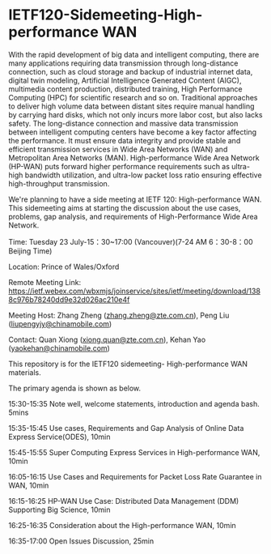 
# IETF120-Sidemeeting-High-performance WAN

With the rapid development of big data and intelligent computing, there are many applications requiring data transmission through long-distance connection, such as cloud storage and backup of industrial internet data, digital twin modeling, Artificial Intelligence Generated Content (AIGC), multimedia content production, distributed training, High Performance Computing (HPC) for scientific research and so on. Traditional approaches to deliver high volume data between distant sites require manual handling by carrying hard disks, which not only incurs more labor cost, but also lacks safety. The long-distance connection and massive data transmission between intelligent computing centers have become a key factor affecting the performance. It must ensure data integrity and provide stable and efficient transmission services in Wide Area Networks (WAN) and Metropolitan Area Networks (MAN). High-performance Wide Area Network (HP-WAN) puts forward higher performance requirements such as ultra-high bandwidth utilization, and ultra-low packet loss ratio ensuring effective high-throughput transmission.

We're planning to have a side meeting at IETF 120: High-performance WAN. This sidemeeting aims at starting the discussion about the use cases, problems, gap analysis, and requirements of High-Performance Wide Area Network.

Time: Tuesday 23 July-15：30~17:00 (Vancouver)(7-24 AM 6：30-8：00 Beijing Time)

Location: Prince of Wales/Oxford

Remote Meeting Link: https://ietf.webex.com/wbxmjs/joinservice/sites/ietf/meeting/download/1388c976b78240dd9e32d026ac210e4f

Meeting Host: Zhang Zheng (zhang.zheng@zte.com.cn), Peng Liu (liupengyjy@chinamobile.com)

Contact: Quan Xiong (xiong.quan@zte.com.cn), Kehan Yao (yaokehan@chinamobile.com)

This repository is for the IETF120 sidemeeting- High-performance WAN materials.

The primary agenda is shown as below.

15:30-15:35 Note well, welcome statements, introduction and agenda bash. 5mins

15:35-15:45 Use cases, Requirements and Gap Analysis of Online Data Express Service(ODES), 10min

15:45-15:55 Super Computing Express Services in High-performance WAN, 10min

16:05-16:15 Use Cases and Requirements for Packet Loss Rate Guarantee in WAN, 10min

16:15-16:25 HP-WAN Use Case: Distributed Data Management (DDM) Supporting Big Science, 10min

16:25-16:35 Consideration about the High-performance WAN, 10min

16:35-17:00 Open Issues Discussion, 25min
